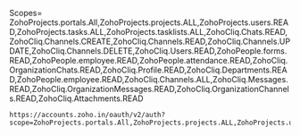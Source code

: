 Scopes= ZohoProjects.portals.All,ZohoProjects.projects.ALL,ZohoProjects.users.READ,ZohoProjects.tasks.ALL,ZohoProjects.tasklists.ALL,ZohoCliq.Chats.READ,ZohoCliq.Channels.CREATE,ZohoCliq.Channels.READ,ZohoCliq.Channels.UPDATE,ZohoCliq.Channels.DELETE,ZohoCliq.Users.READ,ZohoPeople.forms.READ,ZohoPeople.employee.READ,ZohoPeople.attendance.READ,ZohoCliq.OrganizationChats.READ,ZohoCliq.Profile.READ,ZohoCliq.Departments.READ,ZohoPeople.employee.READ,ZohoCliq.Channels.ALL,ZohoCliq.Messages.READ,ZohoCliq.OrganizationMessages.READ,ZohoCliq.OrganizationChannels.READ,ZohoCliq.Attachments.READ

```
https://accounts.zoho.in/oauth/v2/auth?scope=ZohoProjects.portals.All,ZohoProjects.projects.ALL,ZohoProjects.users.READ,ZohoProjects.tasks.ALL,ZohoProjects.tasklists.ALL,ZohoCliq.Chats.READ,ZohoCliq.Channels.CREATE,ZohoCliq.Channels.READ,ZohoCliq.Channels.UPDATE,ZohoCliq.Channels.DELETE,ZohoCliq.Users.READ,ZohoPeople.forms.READ,ZohoPeople.employee.READ,ZohoPeople.attendance.READ,ZohoCliq.OrganizationChats.READ,ZohoCliq.Profile.READ,ZohoCliq.Departments.READ,ZohoPeople.employee.READ,ZohoCliq.Channels.ALL,ZohoCliq.Messages.READ,ZohoCliq.OrganizationMessages.READ,ZohoCliq.OrganizationChannels.READ,ZohoCliq.Attachments.READ&client_id=1000.63766CS3T9B47YJMWN8YRRHF8NE55U&state=5466400890088961855&response_type=code&access_type=offline&redirect_uri=http://localhost:8000&prompt=consent
```
